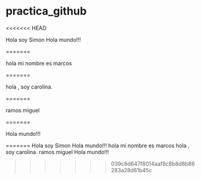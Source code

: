 # practica_github
<<<<<<< HEAD

Hola soy Simon Hola mundo!!!

=======
 
hola mi nombre es marcos

=======
 
hola , soy carolina.
 
=======

ramos miguel

=======

Hola mundo!!!
 
=======
Hola soy Simon
Hola mundo!!!
hola mi nombre es marcos
hola , soy carolina.
ramos miguel
Hola mundo!!!
>>>>>>> 039c8d647f8014aaf8c8b8d8b86283a28d61b45c
